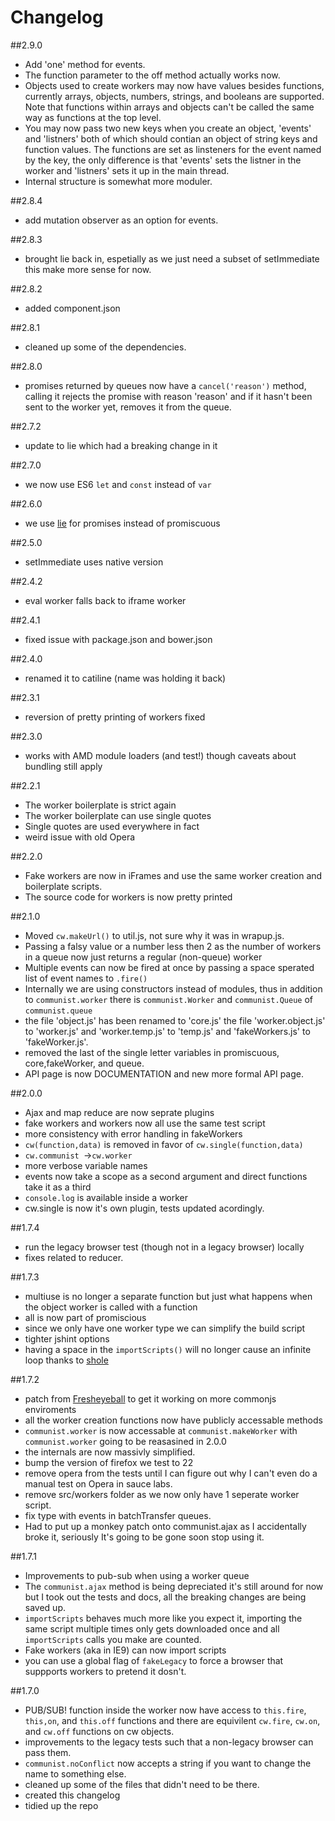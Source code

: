Changelog
===

##2.9.0
- Add 'one' method for events.
- The function parameter to the off method actually works now.
- Objects used to create workers may now have values besides functions,
currently arrays, objects, numbers, strings, and booleans are supported.
Note that functions within arrays and objects can't be called the same way as functions at the top level.
- You may now pass two new keys when you create an object, 'events' and 'listners' both of which should contian
an object of string keys and function values. The functions are set as linsteners for the event named by the key,
the only difference is that 'events' sets the listner in the worker and 'listners' sets it up in the main thread.
- Internal structure is somewhat more moduler.

##2.8.4
- add mutation observer as an option for events.

##2.8.3
- brought lie back in, espetially as we just need a subset of setImmediate this make more sense for now.

##2.8.2

- added component.json

##2.8.1

- cleaned up some of the dependencies.

##2.8.0

- promises returned by queues now have a `cancel('reason')` method, calling it rejects
the promise with reason 'reason' and if it hasn't been sent to the worker yet, removes it from the queue.

##2.7.2

- update to lie which had a breaking change in it

##2.7.0

- we now use ES6 `let` and `const` instead of `var`

##2.6.0

- we use [lie](https://github.com/calvinmetcalf/lie) for promises instead of promiscuous

##2.5.0

- setImmediate uses native version

##2.4.2

- eval worker falls back to iframe worker

##2.4.1

- fixed issue with package.json and bower.json

##2.4.0

- renamed it to catiline (name was holding it back)

##2.3.1

- reversion of pretty printing of workers fixed

##2.3.0

- works with AMD module loaders (and test!) though caveats about bundling still apply

##2.2.1

- The worker boilerplate is strict again
- The worker boilerplate can use single quotes
- Single quotes are used everywhere in fact
- weird issue with old Opera

##2.2.0

- Fake workers are now in iFrames and use the same worker creation and boilerplate scripts.
- The source code for workers is now pretty printed

##2.1.0

- Moved `cw.makeUrl()` to util.js, not sure why it was in wrapup.js.
- Passing a falsy value or a number less then 2 as the number of workers in a queue
now just returns a regular (non-queue) worker
- Multiple events can now be fired at once by passing a space sperated list of event
names to `.fire()`
- Internally we are using constructors instead of modules, thus in addition to `communist.worker` there is `communist.Worker` and `communist.Queue` of `communist.queue`
- the file 'object.js' has been renamed to 'core.js' the file 'worker.object.js' to 'worker.js' and 'worker.temp.js' to 'temp.js' and 'fakeWorkers.js' to 'fakeWorker.js'.
- removed the last of the single letter variables in promiscuous, core,fakeWorker, and queue.
- API page is now DOCUMENTATION and new more formal API page.

##2.0.0

- Ajax and map reduce are now seprate plugins
- fake workers and workers now all use the same test script
- more consistency with error handling in fakeWorkers
- `cw(function,data)` is removed in favor of `cw.single(function,data)`
- `cw.communist `->`cw.worker`
- more verbose variable names
- events now take a scope as a second argument and direct functions take it as a third
- `console.log` is available inside a worker
- cw.single is now it's own plugin, tests updated acordingly.


##1.7.4

- run the legacy browser test (though not in a legacy browser) locally
- fixes related to reducer.

##1.7.3

- multiuse is no longer a separate function but just what happens when the object worker is called with a function
- all is now part of promiscious
- since we only have one worker type we can simplify the build script
- tighter jshint options
- having a space in the `importScripts()` will no longer cause an infinite loop thanks to [shole](https://github.com/shole)

##1.7.2

- patch from [Fresheyeball](https://github.com/Fresheyeball) to get it working 
on more commonjs enviroments
- all the worker creation functions now have publicly accessable methods
- `communist.worker` is now accessable at `communist.makeWorker` with `communist.worker` going to be reasasined in 2.0.0
- the internals are now massivly simplified.
- bump the version of firefox we test to 22
- remove opera from the tests until I can figure out why I can't even do a manual test on Opera in sauce labs.
- remove src/workers folder as we now only have 1 seperate worker script.
- fix type with events in batchTransfer queues.
- Had to put up a monkey patch onto communist.ajax as I accidentally broke it, seriously It's going to be gone soon stop using it.

##1.7.1

- Improvements to pub-sub when using a worker queue
- The `communist.ajax` method is being depreciated it's still around for now but 
I took out the tests and docs, all the breaking changes are being saved up.
- `importScripts` behaves much more like you expect it, importing the same script
multiple times only gets downloaded once and all `importScripts` calls you make
are counted.
- Fake workers (aka in IE9) can now import scripts
- you can use a global flag of `fakeLegacy` to force a browser that suppports workers to pretend it dosn't.

##1.7.0

- PUB/SUB! function inside the worker now have access to `this.fire`, `this,on`, and `this.off` functions and there are equivilent `cw.fire`, `cw.on`, and `cw.off` functions on cw objects.
- improvements to the legacy tests such that a non-legacy browser can pass them.
- `communist.noConflict` now accepts a string if you want to change the name to something else.
- cleaned up some of the files that didn't need to be there.
- created this changelog
- tidied up the repo

